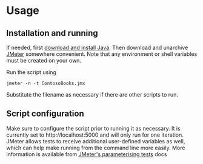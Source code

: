 # Usage

## Installation and running

If needed, first [download and install Java](http://java.com/en/download/mac_download.jsp). Then download and unarchive [JMeter](http://jmeter.apache.org/download_jmeter.cgi) somewhere convenient. Note that any environment or shell variables must be created on your own. 

Run the script using

`
jmeter -n -t ContosoBooks.jmx
`

Substitute the filename as necessary if there are other scripts to run.

## Script configuration

Make sure to configure the script prior to running it as necessary. It is currently set to http://localhost:5000 and will only run for one iteration. JMeter allows tests to receive additional user-defined variables as well, which can help make running from the command line more easily. More information is available from [JMeter's parameterising tests](http://jmeter.apache.org/usermanual/best-practices.html#parameterising_tests) docs
